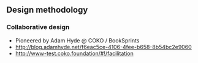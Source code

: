 ## Design methodology

### Collaborative design

- Pioneered by Adam Hyde @ COKO / BookSprints
- http://blog.adamhyde.net/f6eac5ce-4106-4fee-b658-8b54bc2e9060
- http://www-test.coko.foundation/#!/facilitation
